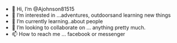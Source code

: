 - 👋 Hi, I’m @Ajohnson81515
- 👀 I’m interested in ...adventures, outdoorsand learning new things 
- 🌱 I’m currently learning..about people
- 💞️ I’m looking to collaborate on ... anything pretty much.
- 📫 How to reach me ...
facebook or messenger
<!---
Ajohnson81515/Ajohnson81515 is a ✨ special ✨ repository because its `README.md` (this file) appears on your GitHub profile.
You can click the Preview link to take a look at your changes.
--->
